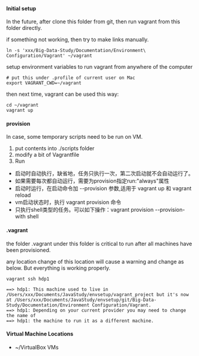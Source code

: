 #### Initial setup

In the future, after clone this folder from git, then run vagrant from this folder directly.

if something not working, then try to make links manually.

```shell
ln -s 'xxx/Big-Data-Study/Documentation/Environment\ Configuration/Vagrant' ~/vagrant
```

setup environment variables to run vagrant from anywhere of the computer

```shell
# put this under .profile of current user on Mac
export VAGRANT_CWD=~/vagrant
```

then next time,  vagrant can be used this way:

```shell
cd ~/vagrant
vagrant up
```

#### provision

In case, some temporary scripts need to be run on VM.

1. put contents into ./scripts folder
2. modify a bit of Vagrantfile
3. Run 

-  启动时自动执行，缺省地，任务只执行一次，第二次启动就不会自动运行了。
- 如果需要每次都自动运行，需要为provision指定run:"always"属性
- 启动时运行，在启动命令加 --provision 参数,适用于 vagrant up 和 vagrant reload
- vm启动状态时，执行 vagrant provision 命令
- 只执行shell类型的任务。可以如下操作：vagrant provision --provision-with shell



#### .vagrant 

the folder .vagrant under this folder is critical to run after all machines have been provisioned.

any location change of this location will cause a warning and change as below. But everything is working properly.

```shell
vagrant ssh hdp1

==> hdp1: This machine used to live in /Users/xxx/Documents/JavaStudy/envsetup/vagrant_project but it's now at /Users/xxx/Documents/JavaStudy/envsetup/git/Big-Data-Study/Documentation/Environment Configuration/Vagrant.
==> hdp1: Depending on your current provider you may need to change the name of
==> hdp1: the machine to run it as a different machine.
```



#### Virtual Machine Locations

* ~/VirtualBox VMs